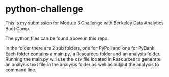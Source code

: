 # python-challenge
This is my submission for Module 3 Challenge with Berkeley Data Analytics Boot Camp.

The python files can be found above in this repo.

In the folder there are 2 sub folders, one for PyPoll and one for PyBank. Each folder contains a main.py, a Resources folder and an analysis folder. Running the main.py will use the csv file located in Resources to generate an analysis text file in the analysis folder as well as output the analysis to command line.

